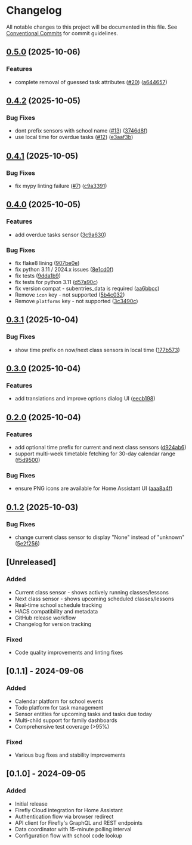 # Changelog

All notable changes to this project will be documented in this file. See [Conventional Commits](https://conventionalcommits.org) for commit guidelines.

## [0.5.0](https://github.com/matt-richardson/home-assistant-firefly-cloud/compare/v0.4.2...v0.5.0) (2025-10-06)


### Features

* complete removal of guessed task attributes ([#20](https://github.com/matt-richardson/home-assistant-firefly-cloud/issues/20)) ([a644657](https://github.com/matt-richardson/home-assistant-firefly-cloud/commit/a6446578b8b44055a1d849e63c074ee872d7cdc3))

## [0.4.2](https://github.com/matt-richardson/home-assistant-firefly-cloud/compare/v0.4.1...v0.4.2) (2025-10-05)


### Bug Fixes

* dont prefix sensors with school name ([#13](https://github.com/matt-richardson/home-assistant-firefly-cloud/issues/13)) ([3746d8f](https://github.com/matt-richardson/home-assistant-firefly-cloud/commit/3746d8f35bbfd8377fd90a0a9e478b9fb239e75c))
* use local time for overdue tasks ([#12](https://github.com/matt-richardson/home-assistant-firefly-cloud/issues/12)) ([e3aaf3b](https://github.com/matt-richardson/home-assistant-firefly-cloud/commit/e3aaf3b5dc39df0f1c27b584f1632797e910eb3c))

## [0.4.1](https://github.com/matt-richardson/home-assistant-firefly-cloud/compare/v0.4.0...v0.4.1) (2025-10-05)


### Bug Fixes

* fix mypy linting failure ([#7](https://github.com/matt-richardson/home-assistant-firefly-cloud/issues/7)) ([c9a3391](https://github.com/matt-richardson/home-assistant-firefly-cloud/commit/c9a3391f6f600cf165eb2db3717d8fb242c7236d))

## [0.4.0](https://github.com/matt-richardson/home-assistant-firefly-cloud/compare/v0.3.1...v0.4.0) (2025-10-05)


### Features

* add overdue tasks sensor ([3c9a630](https://github.com/matt-richardson/home-assistant-firefly-cloud/commit/3c9a630191ad5bcf7ab0a47c2f8c04cba6f057b5))


### Bug Fixes

* fix flake8 lining ([907be0e](https://github.com/matt-richardson/home-assistant-firefly-cloud/commit/907be0e42263e01070ff668a2b0cd82e79eebee0))
* fix python 3.11 / 2024.x issues ([8e1cd0f](https://github.com/matt-richardson/home-assistant-firefly-cloud/commit/8e1cd0f8945f374fa0fa73195f0f83146119bf43))
* fix tests ([9dda1b9](https://github.com/matt-richardson/home-assistant-firefly-cloud/commit/9dda1b92d886c9de80670f9aa9966bb1799285ec))
* fix tests for python 3.11 ([d57a90c](https://github.com/matt-richardson/home-assistant-firefly-cloud/commit/d57a90c225bb06bb14ef7ca11b8d9f4710ada775))
* fix version compat - subentries_data is required ([aa6bbcc](https://github.com/matt-richardson/home-assistant-firefly-cloud/commit/aa6bbcc165559c7da1a6f142673812fbe30ebea3))
* Remove `icon` key - not supported ([5b4c032](https://github.com/matt-richardson/home-assistant-firefly-cloud/commit/5b4c032adf77dd408764d4975296bf66708173da))
* Remove `platforms` key - not supported ([3c3490c](https://github.com/matt-richardson/home-assistant-firefly-cloud/commit/3c3490c2b43ad9ba356708bd151ea4340935c875))

## [0.3.1](https://github.com/matt-richardson/home-assistant-firefly-cloud/compare/v0.3.0...v0.3.1) (2025-10-04)


### Bug Fixes

* show time prefix on now/next class sensors in local time ([177b573](https://github.com/matt-richardson/home-assistant-firefly-cloud/commit/177b57359df97bbd22393525d61b33711a05d8a0))

## [0.3.0](https://github.com/matt-richardson/home-assistant-firefly-cloud/compare/v0.2.0...v0.3.0) (2025-10-04)


### Features

* add translations and improve options dialog UI ([eecb198](https://github.com/matt-richardson/home-assistant-firefly-cloud/commit/eecb1984300e8866a58d08e9bba391a57d1ed99c))

## [0.2.0](https://github.com/matt-richardson/home-assistant-firefly-cloud/compare/v0.1.2...v0.2.0) (2025-10-04)


### Features

* add optional time prefix for current and next class sensors ([d924ab6](https://github.com/matt-richardson/home-assistant-firefly-cloud/commit/d924ab6bb8efb8038873bb29d8777f0dcfde439e))
* support multi-week timetable fetching for 30-day calendar range ([f5d9500](https://github.com/matt-richardson/home-assistant-firefly-cloud/commit/f5d9500c3fb59589d8ce0a5f34a1fff085ad09a7))


### Bug Fixes

* ensure PNG icons are available for Home Assistant UI ([aaa8a4f](https://github.com/matt-richardson/home-assistant-firefly-cloud/commit/aaa8a4f98e9fb4899c4a9796e9e4876055bc0958))

## [0.1.2](https://github.com/matt-richardson/home-assistant-firefly-cloud/compare/v0.1.1...v0.1.2) (2025-10-03)


### Bug Fixes

* change current class sensor to display "None" instead of "unknown" ([5e2f256](https://github.com/matt-richardson/home-assistant-firefly-cloud/commit/5e2f256524c0ef8a45e2e693249501c72737758e))

## [Unreleased]

### Added
- Current class sensor - shows actively running classes/lessons
- Next class sensor - shows upcoming scheduled classes/lessons
- Real-time school schedule tracking
- HACS compatibility and metadata
- GitHub release workflow
- Changelog for version tracking

### Fixed
- Code quality improvements and linting fixes

## [0.1.1] - 2024-09-06

### Added
- Calendar platform for school events
- Todo platform for task management
- Sensor entities for upcoming tasks and tasks due today
- Multi-child support for family dashboards
- Comprehensive test coverage (>95%)

### Fixed
- Various bug fixes and stability improvements

## [0.1.0] - 2024-09-05

### Added
- Initial release
- Firefly Cloud integration for Home Assistant
- Authentication flow via browser redirect
- API client for Firefly's GraphQL and REST endpoints
- Data coordinator with 15-minute polling interval
- Configuration flow with school code lookup
